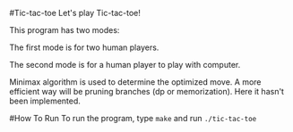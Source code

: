 #Tic-tac-toe
Let's play Tic-tac-toe!

This program has two modes: 

The first mode is for two human players.

The second mode is for a human player to play with computer.

Minimax algorithm is used to determine the optimized move. A more efficient way will be pruning branches (dp or memorization). Here it hasn't been implemented.


#How To Run
To run the program, type `make` and run `./tic-tac-toe`

